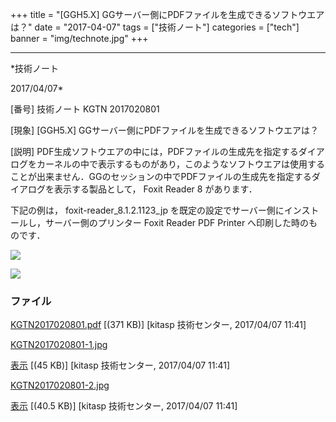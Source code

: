﻿+++
title = "[GGH5.X] GGサーバー側にPDFファイルを生成できるソフトウエアは？"
date = "2017-04-07"
tags = ["技術ノート"]
categories = ["tech"]
banner = "img/technote.jpg"
+++

-----------------------------------------------------------------------------------------------------------------------------

*技術ノート

2017/04/07*


[番号]
技術ノート KGTN 2017020801

[現象]
[GGH5.X] GGサーバー側にPDFファイルを生成できるソフトウエアは？

[説明]
PDF生成ソフトウエアの中には，PDFファイルの生成先を指定するダイアログをカーネルの中で表示するものがあり，このようなソフトウエアは使用することが出来ません．GGのセッションの中でPDFファイルの生成先を指定するダイアログを表示する製品として，
Foxit Reader 8 があります．

下記の例は， foxit-reader_8.1.2.1123_jp
を既定の設定でサーバー側にインストールし，サーバー側のプリンター Foxit
Reader PDF Printer へ印刷した時のものです．

![](http://techreport.kitasp.net/attachments/download/3286/KGTN2017020801-1.jpg)

![](http://techreport.kitasp.net/attachments/download/3287/KGTN2017020801-2.jpg)


### ファイル

 
 


[KGTN2017020801.pdf](http://techreport.kitasp.net/attachments/download/3285/KGTN2017020801.pdf)
 [(371 KB)] [kitasp 技術センター, 2017/04/07
11:41]

[KGTN2017020801-1.jpg](http://techreport.kitasp.net/attachments/download/3286/KGTN2017020801-1.jpg)

[表示](http://techreport.kitasp.net/attachments/3286/KGTN2017020801-1.jpg "表示")
 [(45 KB)] [kitasp 技術センター, 2017/04/07
11:41]

[KGTN2017020801-2.jpg](http://techreport.kitasp.net/attachments/download/3287/KGTN2017020801-2.jpg)

[表示](http://techreport.kitasp.net/attachments/3287/KGTN2017020801-2.jpg "表示")
 [(40.5 KB)] [kitasp 技術センター, 2017/04/07
11:41]


 


 

